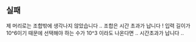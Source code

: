 ## 실패
제 머리로는 조합밖에 생각나지 않았습니다 ..
조합은 시간 초과가 납니다 !
입력 길이가 10^6이기 때문에 선택해야 하는 수가 10^3 이라도 나온다면 .. 시간초과가 납니다 ..

